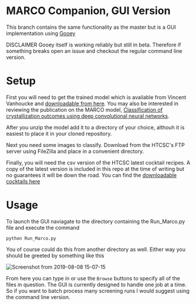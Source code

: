 # MARCO Companion, GUI Version

This branch contains the same functionality as the master but is a GUI implementation using [Gooey](https://github.com/chriskiehl/Gooey)

DISCLAIMER
Gooey itself is working reliably but still in beta. Therefore if something breaks open an issue and checkout the regular command line version. 

# Setup

First you will need to get the trained model which is available from Vincent Vanhoucke and [downloadable from here](https://storage.googleapis.com/marco-168219-model/savedmodel.zip). You may also be interested in reviewing the publication on the MARCO model, 
[Classification of crystallization outcomes using deep convolutional neural networks](https://arxiv.org/abs/1803.10342).

After you unzip the model add it to a directory of your choice, althouh it is easiest to place it in your cloned repository.

Next you need some images to classify. Download from the HTCSC's FTP server using FileZilla and place in a convenient directory.

Finally, you will need the csv version of the HTCSC latest cocktail recipes. A copy of the latest version is included in this repo at the time of writing but no guarantees it will be down the road. You can find the [downloadable cocktails here](https://hwi.buffalo.edu/crystallization-cocktails/)

# Usage

To launch the GUI naviagate to the directory containing the Run_Marco.py file and execute the command
```
python Run_Marco.py
```
You of course could do this from another directory as well. Either way you should be greeted by something like this

![Screenshot from 2019-08-08 15-07-15](https://user-images.githubusercontent.com/45807040/62734298-473c4d00-b9ee-11e9-84b7-1d9574dc0c38.png)

From here you can type in or use the ```Browse``` buttons to specify all of the files in question. The GUI is currently designed to handle one job at a time. So if you want to batch process many screening runs I would suggest using the command line version. 

